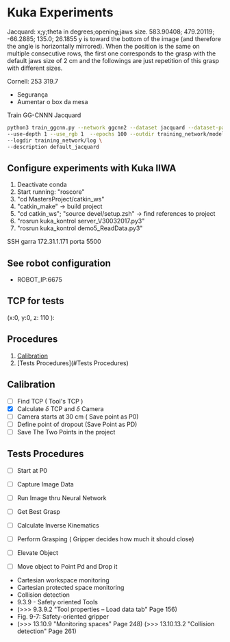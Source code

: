 # Kuka Experiments


Jacquard:
x;y;theta in degrees;opening;jaws size. 
583.90408; 479.20119; -66.2885; 135.0; 26.1855
y is toward the bottom of the image (and therefore the angle is horizontally mirrored). 
When the position is the same on multiple consecutive rows, 
the first one corresponds to the grasp with the 
default jaws size of 2 cm and the followings are just 
repetition of this grasp with different sizes.

Cornell:
253 319.7

- Segurança
- Aumentar o box da mesa

Train GG-CNNN Jacquard
``` bash
python3 train_ggcnn.py --network ggcnn2 --dataset jacquard --dataset-path /home/larissa/DATASETS/Jacquard \
--use-depth 1 --use_rgb 1  --epochs 100 --outdir training_network/models \
--logdir training_network/log \
--description default_jacquard
``` 



## Configure experiments with Kuka IIWA
1. Deactivate conda
2. Start running: "roscore"
3. "cd MastersProject/catkin_ws"
4. "catkin_make" -> build project
5. "cd catkin_ws"; "source devel/setup.zsh" -> find references to project
6. "rosrun kuka_kontrol server_V30032017.py3" 
7. "rosrun kuka_kontrol demo5_ReadData.py3"

SSH garra 172.31.1.171 porta 5500


## See robot configuration
- ROBOT_IP:6675

## TCP for tests
(x:0, y:0, z: 110 ):

## Procedures
1. [Calibration](#Calibration)
2. [Tests Procedures](#Tests Procedures)

## Calibration
- [ ] Find TCP ( Tool's TCP )
- [x] Calculate $\delta$ TCP and $\delta$ Camera
- [ ] Camera starts at 30 cm ( Save point as P0)
- [ ] Define point of dropout (Save Point as PD)
- [ ] Save The Two Points in the project

## Tests Procedures
- [ ] Start at P0
- [ ] Capture Image Data
- [ ] Run Image thru Neural Network
- [ ] Get Best Grasp
- [ ] Calculate Inverse Kinematics 
- [ ] Perform Grasping ( Gripper decides how much it should close)
- [ ] Elevate Object
- [ ] Move object to Point Pd and Drop it



- Cartesian workspace monitoring
- Cartesian protected space monitoring
- Collision detection
- 9.3.9 - Safety oriented Tools
- (>>> 9.3.9.2 "Tool properties – Load data tab" Page 156)
- Fig. 9-7: Safety-oriented gripper
- (>>> 13.10.9 "Monitoring spaces" Page 248)
(>>> 13.10.13.2 "Collision detection" Page 261)


